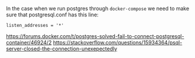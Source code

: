 In the case when we run postgres through `docker-compose` we need to make sure that postgresql.conf has this line:
```
listen_addresses = '*'
```

https://forums.docker.com/t/postgres-solved-fail-to-connect-postgresql-container/46924/2
https://stackoverflow.com/questions/15934364/psql-server-closed-the-connection-unexepectedly